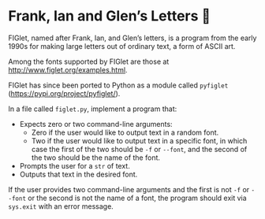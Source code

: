 # Frank, Ian and Glen’s Letters 🎨

FIGlet, named after Frank, Ian, and Glen’s letters, is a program from the early 1990s for making large letters out of ordinary text, a form of ASCII art.

Among the fonts supported by FIGlet are those at http://www.figlet.org/examples.html.

FIGlet has since been ported to Python as a module called `pyfiglet` (https://pypi.org/project/pyfiglet/).

In a file called `figlet.py`, implement a program that:

- Expects zero or two command-line arguments:
   - Zero if the user would like to output text in a random font.
   - Two if the user would like to output text in a specific font, in which case the first of the two should be `-f` or `--font`, and the second of the two should be the name of the font.
- Prompts the user for a `str` of text.
- Outputs that text in the desired font.

If the user provides two command-line arguments and the first is not `-f` or `--font` or the second is not the name of a font, the program should exit via `sys.exit` with an error message.

